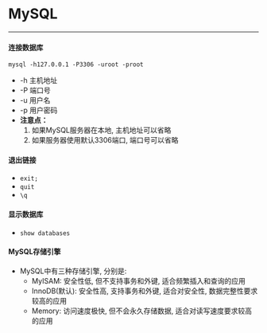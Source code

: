 # MySQL
------
#### 连接数据库
`mysql -h127.0.0.1 -P3306 -uroot -proot`
+ -h 主机地址
+ -P 端口号
+ -u 用户名
+ -p 用户密码
+ **注意点：**
    1. 如果MySQL服务器在本地, 主机地址可以省略
    2. 如果服务器使用默认3306端口, 端口号可以省略

#### 退出链接
+ `exit;`
+ `quit`
+ `\q`

#### 显示数据库
+ `show databases`

#### MySQL存储引擎
+ MySQL中有三种存储引擎, 分别是:
    + MyISAM: 安全性低, 但不支持事务和外键, 适合频繁插入和查询的应用
    + InnoDB(默认): 安全性高, 支持事务和外键, 适合对安全性, 数据完整性要求较高的应用
    + Memory: 访问速度极快, 但不会永久存储数据, 适合对读写速度要求较高的应用

